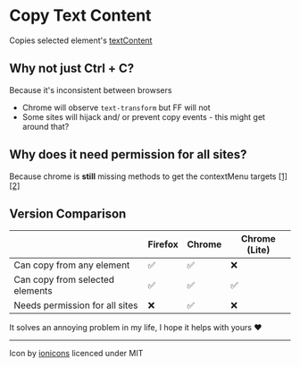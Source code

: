 # Copy Text Content
Copies selected element's [textContent](https://developer.mozilla.org/en-US/docs/Web/API/Node/textContent#differences_from_innertext)

## Why not just Ctrl + C?

Because it's inconsistent between browsers
 - Chrome will observe `text-transform` but FF will not
 - Some sites will hijack and/ or prevent copy events - this might get around that? 

## Why does it need permission for all sites?

Because chrome is **still** missing methods to get the contextMenu targets [[1]](https://bugs.chromium.org/p/chromium/issues/detail?id=39507) [[2]](https://bugs.chromium.org/p/chromium/issues/detail?id=60758)

## Version Comparison
|  | Firefox | Chrome | Chrome (Lite) |
|---|---|---|---|
| Can copy from any element | ✅ | ✅ | ❌ |
| Can copy from selected elements | ✅ | ✅ | ✅ |
| Needs permission for all sites | ❌ | ✅ | ❌ |

It solves an annoying problem in my life, I hope it helps with yours ❤️

---

Icon by [ionicons](https://ionic.io/ionicons) licenced under MIT